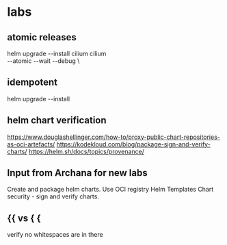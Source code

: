 # labs

## atomic releases

helm upgrade --install cilium cilium \
 --atomic --wait --debug \

## idempotent

helm upgrade --install
## helm chart verification

https://www.douglashellinger.com/how-to/proxy-public-chart-repositories-as-oci-artefacts/
https://kodekloud.com/blog/package-sign-and-verify-charts/
https://helm.sh/docs/topics/provenance/

## Input from Archana for new labs

Create and package helm charts. Use OCI registry
Helm Templates
Chart security - sign and verify charts.

## {{ vs { {

verify no whitespaces are in there
